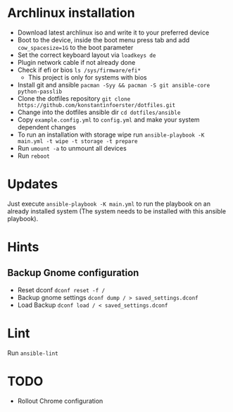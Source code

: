 # Archlinux installation

* Download latest archlinux iso and write it to your preferred device
* Boot to the device, inside the boot menu press tab and add `cow_spacesize=1G` to the boot parameter
* Set the correct keyboard layout via `loadkeys de`
* Plugin network cable if not already done
* Check if efi or bios `ls /sys/firmware/efi*`
  * This project is only for systems with bios
* Install git and ansible `pacman -Syy && pacman -S git ansible-core python-passlib`
* Clone the dotfiles repository `git clone https://github.com/konstantinfoerster/dotfiles.git`
* Change into the dotfiles ansible dir `cd dotfiles/ansible`
* Copy `example.config.yml` to `config.yml` and make your system dependent changes
* To run an installation with storage wipe run `ansible-playbook -K main.yml -t wipe -t storage -t prepare`
* Run `umount -a` to unmount all devices
* Run `reboot`

# Updates

Just execute `ansible-playbook -K main.yml` to run the playbook on an already installed system (The system needs to be
installed with this ansible playbook).

# Hints

## Backup Gnome configuration

* Reset dconf `dconf reset -f /`
* Backup gnome settings `dconf dump / > saved_settings.dconf`
* Load Backup `dconf load / < saved_settings.dconf`

# Lint

Run `ansible-lint`

# TODO
* Rollout Chrome configuration
